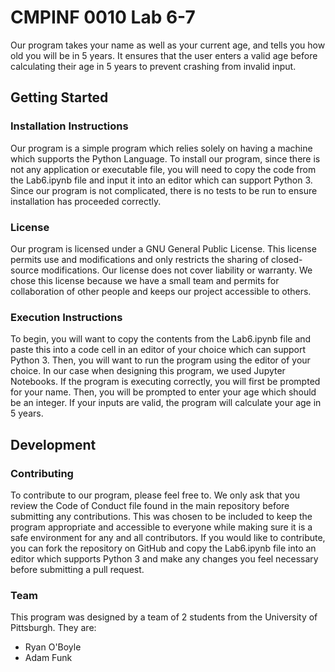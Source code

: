# CMPINF 0010 Lab 6-7

Our program takes your name as well as your current age, and tells you how old you will be in 5 years. It ensures that the user enters a valid age before calculating their age in 5 years to prevent crashing from invalid input.

## Getting Started 

### Installation Instructions

Our program is a simple program which relies solely on having a machine which supports the Python Language. To install our program, since there is not any application or executable file, you will need to copy the code from the Lab6.ipynb file and input it into an editor which can support Python 3. Since our program is not complicated, there is no tests to be run to ensure installation has proceeded correctly. 

### License
Our program is licensed under a GNU General Public License. This license permits use and modifications and only restricts the sharing of closed-source modifications. Our license does not cover liability or warranty. We chose this license because we have a small team and permits for collaboration of other people and keeps our project accessible to others.

### Execution Instructions
To begin, you will want to copy the contents from the Lab6.ipynb file and paste this into a code cell in an editor of your choice which can support Python 3. Then, you will want to run the program using the editor of your choice. In our case when designing this program, we used Jupyter Notebooks. If the program is executing correctly, you will first be prompted for your name. Then, you will be prompted to enter your age which should be an integer. If your inputs are valid, the program will calculate your age in 5 years.

## Development

### Contributing
To contribute to our program, please feel free to. We only ask that you review the Code of Conduct file found in the main repository before submitting any contributions. This was chosen to be included to keep the program appropriate and accessible to everyone while making sure it is a safe environment for any and all contributors. If you would like to contribute, you can fork the repository on GitHub and copy the Lab6.ipynb file into an editor which supports Python 3 and make any changes you feel necessary before submitting a pull request.

### Team
This program was designed by a team of 2 students from the University of Pittsburgh. They are:
* Ryan O'Boyle
* Adam Funk
